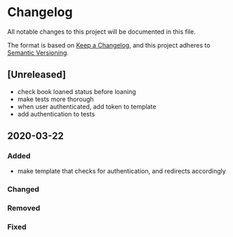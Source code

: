 # Changelog
All notable changes to this project will be documented in this file.

The format is based on [Keep a Changelog](https://keepachangelog.com/en/1.0.0/),
and this project adheres to [Semantic Versioning](https://semver.org/spec/v2.0.0.html).

## [Unreleased]
- check book loaned status before loaning
- make tests more thorough
- when user authenticated, add token to template
- add authentication to tests

## 2020-03-22
### Added
- make template that checks for authentication, and redirects accordingly

### Changed

### Removed

### Fixed







